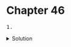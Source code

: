 # Chapter 46

<pre>1. </pre>

<details>
  <summary>Solution</summary>
  <pre></pre>
</details>

<br>